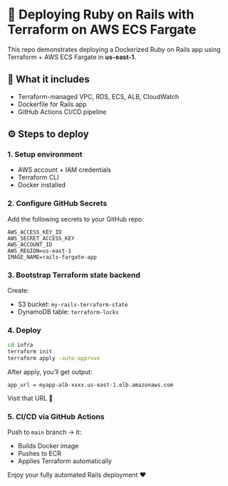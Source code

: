 # 🚀 Deploying Ruby on Rails with Terraform on AWS ECS Fargate

This repo demonstrates deploying a Dockerized Ruby on Rails app using Terraform + AWS ECS Fargate in **us-east-1**.

## 🧩 What it includes
- Terraform-managed VPC, RDS, ECS, ALB, CloudWatch
- Dockerfile for Rails app
- GitHub Actions CI/CD pipeline

## ⚙️ Steps to deploy

### 1. Setup environment
- AWS account + IAM credentials
- Terraform CLI
- Docker installed

### 2. Configure GitHub Secrets
Add the following secrets to your GitHub repo:
```
AWS_ACCESS_KEY_ID
AWS_SECRET_ACCESS_KEY
AWS_ACCOUNT_ID
AWS_REGION=us-east-1
IMAGE_NAME=rails-fargate-app
```

### 3. Bootstrap Terraform state backend
Create:
- S3 bucket: `my-rails-terraform-state`
- DynamoDB table: `terraform-locks`

### 4. Deploy
```bash
cd infra
terraform init
terraform apply -auto-approve
```

After apply, you’ll get output:
```
app_url = myapp-alb-xxxx.us-east-1.elb.amazonaws.com
```

Visit that URL 🎉

### 5. CI/CD via GitHub Actions
Push to `main` branch → it:
- Builds Docker image
- Pushes to ECR
- Applies Terraform automatically

Enjoy your fully automated Rails deployment ❤️
